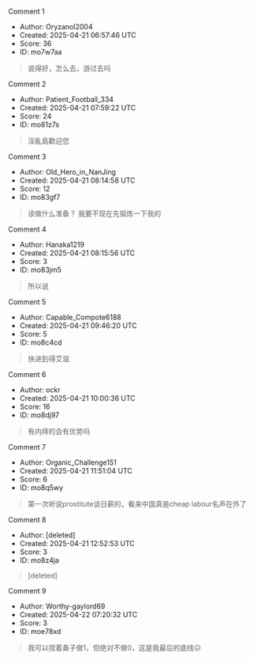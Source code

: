 Comment 1

- Author: Oryzanol2004
- Created: 2025-04-21 06:57:46 UTC
- Score: 36
- ID: mo7w7aa

> 说得好，怎么去，游过去吗

Comment 2

- Author: Patient_Football_334
- Created: 2025-04-21 07:59:22 UTC
- Score: 24
- ID: mo81z7s

> 淫亂島歡迎您

Comment 3

- Author: Old_Hero_in_NanJing
- Created: 2025-04-21 08:14:58 UTC
- Score: 12
- ID: mo83gf7

> 该做什么准备？ 我要不现在先锻炼一下我的

Comment 4

- Author: Hanaka1219
- Created: 2025-04-21 08:15:56 UTC
- Score: 3
- ID: mo83jm5

> 所以说

Comment 5

- Author: Capable_Compote6188
- Created: 2025-04-21 09:46:20 UTC
- Score: 5
- ID: mo8c4cd

> 快进到得艾滋

Comment 6

- Author: ockr
- Created: 2025-04-21 10:00:36 UTC
- Score: 16
- ID: mo8dj97

> 有内痔的会有优势吗

Comment 7

- Author: Organic_Challenge151
- Created: 2025-04-21 11:51:04 UTC
- Score: 6
- ID: mo8q5wy

> 第一次听说prostitute谈日薪的，看来中国真是cheap labour名声在外了

Comment 8

- Author: [deleted]
- Created: 2025-04-21 12:52:53 UTC
- Score: 3
- ID: mo8z4ja

> [deleted]

Comment 9

- Author: Worthy-gaylord69
- Created: 2025-04-22 07:20:32 UTC
- Score: 3
- ID: moe78xd

> 我可以捏着鼻子做1，但绝对不做0，这是我最后的底线😖
